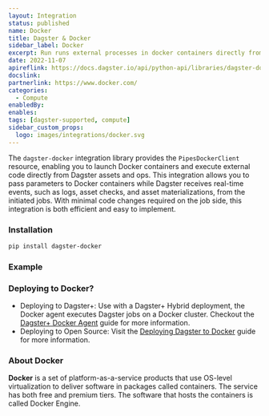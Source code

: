 ```yaml
---
layout: Integration
status: published
name: Docker
title: Dagster & Docker
sidebar_label: Docker
excerpt: Run runs external processes in docker containers directly from Dagster.
date: 2022-11-07
apireflink: https://docs.dagster.io/api/python-api/libraries/dagster-docker
docslink:
partnerlink: https://www.docker.com/
categories:
  - Compute
enabledBy:
enables:
tags: [dagster-supported, compute]
sidebar_custom_props:
  logo: images/integrations/docker.svg
---
```


The `dagster-docker` integration library provides the `PipesDockerClient` resource, enabling you to launch Docker containers and execute external code directly from Dagster assets and ops. This integration allows you to pass parameters to Docker containers while Dagster receives real-time events, such as logs, asset checks, and asset materializations, from the initiated jobs. With minimal code changes required on the job side, this integration is both efficient and easy to implement.

### Installation

```bash
pip install dagster-docker
```

### Example

<CodeExample path="docs_snippets/docs_snippets/integrations/docker.py" language="python" />

### Deploying to Docker?

- Deploying to Dagster+: Use with a Dagster+ Hybrid deployment, the Docker agent executes Dagster jobs on a Docker cluster. Checkout the [Dagster+ Docker Agent](https://docs.dagster.io/dagster-plus/deployment/deployment-types/hybrid/docker/) guide for more information.
- Deploying to Open Source: Visit the [Deploying Dagster to Docker](https://docs.dagster.io/guides/deploy/deployment-options/docker) guide for more information.

### About Docker

**Docker** is a set of platform-as-a-service products that use OS-level virtualization to deliver software in packages called containers. The service has both free and premium tiers. The software that hosts the containers is called Docker Engine.
